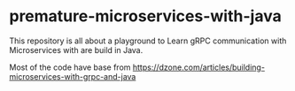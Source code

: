 # premature-microservices-with-java
This repository is all about a playground to Learn gRPC communication with Microservices with are build in Java.

Most of the code have base from https://dzone.com/articles/building-microservices-with-grpc-and-java
